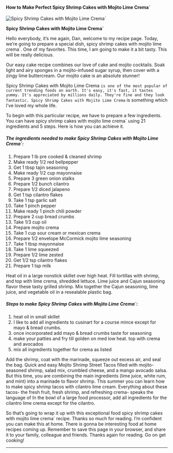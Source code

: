             

#### How to Make Perfect Spicy Shrimp Cakes with Mojito Lime Crema\`

![Spicy Shrimp Cakes with Mojito Lime Crema`](https://img-global.cpcdn.com/recipes/5814011748679680/751x532cq70/spicy-shrimp-cakes-with-mojito-lime-crema-recipe-main-photo.jpg)

**Spicy Shrimp Cakes with Mojito Lime Crema\`**

Hello everybody, it’s me again, Dan, welcome to my recipe page. Today, we’re going to prepare a special dish, spicy shrimp cakes with mojito lime crema\`. One of my favorites. This time, I am going to make it a bit tasty. This will be really delicious.

Our easy cake recipe combines our love of cake and mojito cocktails. Soak light and airy sponges in a mojito-infused sugar syrup, then cover with a zingy lime buttercream. Our mojito cake is an absolute stunner!

Spicy Shrimp Cakes with Mojito Lime Crema `is one of the most popular of current trending foods on earth. It's easy, it's fast, it tastes yummy. It's appreciated by millions daily. They're fine and they look fantastic. Spicy Shrimp Cakes with Mojito Lime Crema` is something which I’ve loved my whole life.

To begin with this particular recipe, we have to prepare a few ingredients. You can have spicy shrimp cakes with mojito lime crema\` using 21 ingredients and 5 steps. Here is how you can achieve it.

##### The ingredients needed to make Spicy Shrimp Cakes with Mojito Lime Crema\`:

1.  Prepare 1 lb pre cooked & cleaned shrimp
2.  Make ready 1/2 red bellpepper
3.  Get 1 tbsp tajin seasoning
4.  Make ready 1/2 cup mayonnaise
5.  Prepare 3 green onion stalks
6.  Prepare 1/2 bunch cilantro
7.  Prepare 1/2 diced jalapeno
8.  Get 1 tsp cilantro flakes
9.  Take 1 tsp garlic salt
10.  Take 1 pinch pepper
11.  Make ready 1 pinch chili powder
12.  Prepare 2 cup bread crumbs
13.  Take 1/3 cup oil
14.  Prepare mojito crema
15.  Take 1 cup sour cream or mexican crema
16.  Prepare 1/2 envelope McCormick mojito lime seasoning
17.  Take 1 tbsp mayonnaise
18.  Take 1 lime squeezed
19.  Prepare 1/2 lime zested
20.  Get 1/2 tsp cilantro flakes
21.  Prepare 1 tsp milk

Heat oil in a large nonstick skillet over high heat. Fill tortillas with shrimp, and top with lime crema, shredded lettuce. Lime juice and Cajun seasoning flavor these tasty grilled shrimp. Mix together the Cajun seasoning, lime juice, and vegetable oil in a resealable plastic bag.

##### Steps to make Spicy Shrimp Cakes with Mojito Lime Crema\`:

1.  heat oil in small skillet
2.  I like to add all ingredients to cusinart for a course mince except for mayo & bread crumbs.
3.  once incorporated add mayo & bread crumbs taste for seasoning
4.  make your patties and fry till golden on med low heat. top with crema and avocados
5.  mix all ingredients together for crema as listed

Add the shrimp, coat with the marinade, squeeze out excess air, and seal the bag. Quick and easy Mojito Shrimp Street Tacos filled with mojito-seasoned shrimp, salad mix, crumbled cheese, and a mango avocado salsa. But this time, you are combining the main ingredients (lime juice, white rum, and mint) into a marinade to flavor shrimp. This summer you can learn how to make spicy shrimp tacos with cilantro lime cream. Everything about these tacos- the fresh fruit, fresh shrimp, and refreshing crema- speaks the language of In the bowl of a large food processor, add all ingredients for the cilantro lime crema except for the cilantro.

So that’s going to wrap it up with this exceptional food spicy shrimp cakes with mojito lime crema\` recipe. Thanks so much for reading. I’m confident you can make this at home. There is gonna be interesting food at home recipes coming up. Remember to save this page in your browser, and share it to your family, colleague and friends. Thanks again for reading. Go on get cooking!

* * *